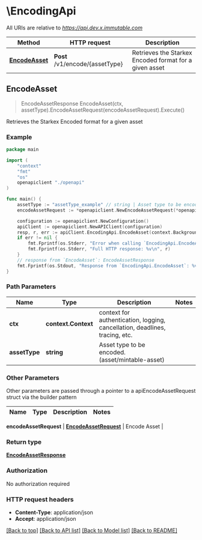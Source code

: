# \EncodingApi

All URIs are relative to *https://api.dev.x.immutable.com*

Method | HTTP request | Description
------------- | ------------- | -------------
[**EncodeAsset**](EncodingApi.md#EncodeAsset) | **Post** /v1/encode/{assetType} | Retrieves the Starkex Encoded format for a given asset



## EncodeAsset

> EncodeAssetResponse EncodeAsset(ctx, assetType).EncodeAssetRequest(encodeAssetRequest).Execute()

Retrieves the Starkex Encoded format for a given asset



### Example

```go
package main

import (
    "context"
    "fmt"
    "os"
    openapiclient "./openapi"
)

func main() {
    assetType := "assetType_example" // string | Asset type to be encoded. (asset/mintable-asset)
    encodeAssetRequest := *openapiclient.NewEncodeAssetRequest(*openapiclient.NewEncodeAssetRequestToken()) // EncodeAssetRequest | Encode Asset

    configuration := openapiclient.NewConfiguration()
    apiClient := openapiclient.NewAPIClient(configuration)
    resp, r, err := apiClient.EncodingApi.EncodeAsset(context.Background(), assetType).EncodeAssetRequest(encodeAssetRequest).Execute()
    if err != nil {
        fmt.Fprintf(os.Stderr, "Error when calling `EncodingApi.EncodeAsset``: %v\n", err)
        fmt.Fprintf(os.Stderr, "Full HTTP response: %v\n", r)
    }
    // response from `EncodeAsset`: EncodeAssetResponse
    fmt.Fprintf(os.Stdout, "Response from `EncodingApi.EncodeAsset`: %v\n", resp)
}
```

### Path Parameters


Name | Type | Description  | Notes
------------- | ------------- | ------------- | -------------
**ctx** | **context.Context** | context for authentication, logging, cancellation, deadlines, tracing, etc.
**assetType** | **string** | Asset type to be encoded. (asset/mintable-asset) | 

### Other Parameters

Other parameters are passed through a pointer to a apiEncodeAssetRequest struct via the builder pattern


Name | Type | Description  | Notes
------------- | ------------- | ------------- | -------------

 **encodeAssetRequest** | [**EncodeAssetRequest**](EncodeAssetRequest.md) | Encode Asset | 

### Return type

[**EncodeAssetResponse**](EncodeAssetResponse.md)

### Authorization

No authorization required

### HTTP request headers

- **Content-Type**: application/json
- **Accept**: application/json

[[Back to top]](#) [[Back to API list]](../README.md#documentation-for-api-endpoints)
[[Back to Model list]](../README.md#documentation-for-models)
[[Back to README]](../README.md)

